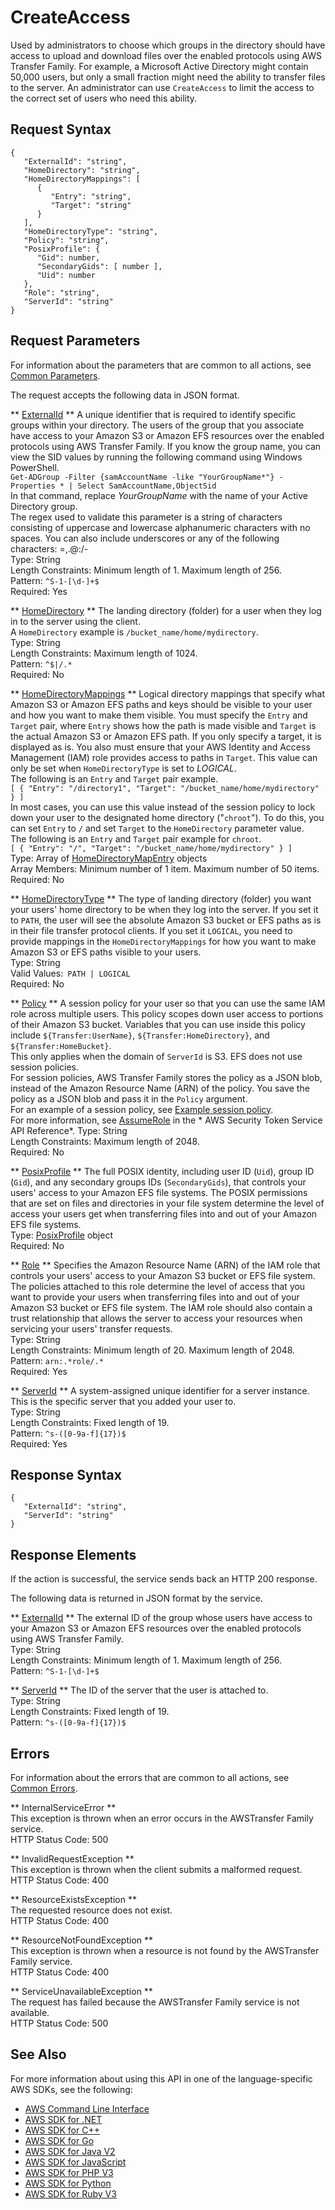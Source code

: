 # CreateAccess<a name="API_CreateAccess"></a>

Used by administrators to choose which groups in the directory should have access to upload and download files over the enabled protocols using AWS Transfer Family\. For example, a Microsoft Active Directory might contain 50,000 users, but only a small fraction might need the ability to transfer files to the server\. An administrator can use `CreateAccess` to limit the access to the correct set of users who need this ability\.

## Request Syntax<a name="API_CreateAccess_RequestSyntax"></a>

```
{
   "ExternalId": "string",
   "HomeDirectory": "string",
   "HomeDirectoryMappings": [ 
      { 
         "Entry": "string",
         "Target": "string"
      }
   ],
   "HomeDirectoryType": "string",
   "Policy": "string",
   "PosixProfile": { 
      "Gid": number,
      "SecondaryGids": [ number ],
      "Uid": number
   },
   "Role": "string",
   "ServerId": "string"
}
```

## Request Parameters<a name="API_CreateAccess_RequestParameters"></a>

For information about the parameters that are common to all actions, see [Common Parameters](CommonParameters.md)\.

The request accepts the following data in JSON format\.

 ** [ExternalId](#API_CreateAccess_RequestSyntax) **   <a name="TransferFamily-CreateAccess-request-ExternalId"></a>
A unique identifier that is required to identify specific groups within your directory\. The users of the group that you associate have access to your Amazon S3 or Amazon EFS resources over the enabled protocols using AWS Transfer Family\. If you know the group name, you can view the SID values by running the following command using Windows PowerShell\.  
 `Get-ADGroup -Filter {samAccountName -like "YourGroupName*"} -Properties * | Select SamAccountName,ObjectSid`   
In that command, replace *YourGroupName* with the name of your Active Directory group\.  
The regex used to validate this parameter is a string of characters consisting of uppercase and lowercase alphanumeric characters with no spaces\. You can also include underscores or any of the following characters: =,\.@:/\-  
Type: String  
Length Constraints: Minimum length of 1\. Maximum length of 256\.  
Pattern: `^S-1-[\d-]+$`   
Required: Yes

 ** [HomeDirectory](#API_CreateAccess_RequestSyntax) **   <a name="TransferFamily-CreateAccess-request-HomeDirectory"></a>
The landing directory \(folder\) for a user when they log in to the server using the client\.  
A `HomeDirectory` example is `/bucket_name/home/mydirectory`\.  
Type: String  
Length Constraints: Maximum length of 1024\.  
Pattern: `^$|/.*`   
Required: No

 ** [HomeDirectoryMappings](#API_CreateAccess_RequestSyntax) **   <a name="TransferFamily-CreateAccess-request-HomeDirectoryMappings"></a>
Logical directory mappings that specify what Amazon S3 or Amazon EFS paths and keys should be visible to your user and how you want to make them visible\. You must specify the `Entry` and `Target` pair, where `Entry` shows how the path is made visible and `Target` is the actual Amazon S3 or Amazon EFS path\. If you only specify a target, it is displayed as is\. You also must ensure that your AWS Identity and Access Management \(IAM\) role provides access to paths in `Target`\. This value can only be set when `HomeDirectoryType` is set to *LOGICAL*\.  
The following is an `Entry` and `Target` pair example\.  
 `[ { "Entry": "/directory1", "Target": "/bucket_name/home/mydirectory" } ]`   
In most cases, you can use this value instead of the session policy to lock down your user to the designated home directory \("`chroot`"\)\. To do this, you can set `Entry` to `/` and set `Target` to the `HomeDirectory` parameter value\.  
The following is an `Entry` and `Target` pair example for `chroot`\.  
 `[ { "Entry": "/", "Target": "/bucket_name/home/mydirectory" } ]`   
Type: Array of [HomeDirectoryMapEntry](API_HomeDirectoryMapEntry.md) objects  
Array Members: Minimum number of 1 item\. Maximum number of 50 items\.  
Required: No

 ** [HomeDirectoryType](#API_CreateAccess_RequestSyntax) **   <a name="TransferFamily-CreateAccess-request-HomeDirectoryType"></a>
The type of landing directory \(folder\) you want your users' home directory to be when they log into the server\. If you set it to `PATH`, the user will see the absolute Amazon S3 bucket or EFS paths as is in their file transfer protocol clients\. If you set it `LOGICAL`, you need to provide mappings in the `HomeDirectoryMappings` for how you want to make Amazon S3 or EFS paths visible to your users\.  
Type: String  
Valid Values:` PATH | LOGICAL`   
Required: No

 ** [Policy](#API_CreateAccess_RequestSyntax) **   <a name="TransferFamily-CreateAccess-request-Policy"></a>
A session policy for your user so that you can use the same IAM role across multiple users\. This policy scopes down user access to portions of their Amazon S3 bucket\. Variables that you can use inside this policy include `${Transfer:UserName}`, `${Transfer:HomeDirectory}`, and `${Transfer:HomeBucket}`\.  
This only applies when the domain of `ServerId` is S3\. EFS does not use session policies\.  
For session policies, AWS Transfer Family stores the policy as a JSON blob, instead of the Amazon Resource Name \(ARN\) of the policy\. You save the policy as a JSON blob and pass it in the `Policy` argument\.  
For an example of a session policy, see [Example session policy](https://docs.aws.amazon.com/transfer/latest/userguide/session-policy.html)\.  
For more information, see [AssumeRole](https://docs.aws.amazon.com/STS/latest/APIReference/API_AssumeRole.html) in the * AWS Security Token Service API Reference*\.
Type: String  
Length Constraints: Maximum length of 2048\.  
Required: No

 ** [PosixProfile](#API_CreateAccess_RequestSyntax) **   <a name="TransferFamily-CreateAccess-request-PosixProfile"></a>
The full POSIX identity, including user ID \(`Uid`\), group ID \(`Gid`\), and any secondary groups IDs \(`SecondaryGids`\), that controls your users' access to your Amazon EFS file systems\. The POSIX permissions that are set on files and directories in your file system determine the level of access your users get when transferring files into and out of your Amazon EFS file systems\.  
Type: [PosixProfile](API_PosixProfile.md) object  
Required: No

 ** [Role](#API_CreateAccess_RequestSyntax) **   <a name="TransferFamily-CreateAccess-request-Role"></a>
Specifies the Amazon Resource Name \(ARN\) of the IAM role that controls your users' access to your Amazon S3 bucket or EFS file system\. The policies attached to this role determine the level of access that you want to provide your users when transferring files into and out of your Amazon S3 bucket or EFS file system\. The IAM role should also contain a trust relationship that allows the server to access your resources when servicing your users' transfer requests\.  
Type: String  
Length Constraints: Minimum length of 20\. Maximum length of 2048\.  
Pattern: `arn:.*role/.*`   
Required: Yes

 ** [ServerId](#API_CreateAccess_RequestSyntax) **   <a name="TransferFamily-CreateAccess-request-ServerId"></a>
A system\-assigned unique identifier for a server instance\. This is the specific server that you added your user to\.  
Type: String  
Length Constraints: Fixed length of 19\.  
Pattern: `^s-([0-9a-f]{17})$`   
Required: Yes

## Response Syntax<a name="API_CreateAccess_ResponseSyntax"></a>

```
{
   "ExternalId": "string",
   "ServerId": "string"
}
```

## Response Elements<a name="API_CreateAccess_ResponseElements"></a>

If the action is successful, the service sends back an HTTP 200 response\.

The following data is returned in JSON format by the service\.

 ** [ExternalId](#API_CreateAccess_ResponseSyntax) **   <a name="TransferFamily-CreateAccess-response-ExternalId"></a>
The external ID of the group whose users have access to your Amazon S3 or Amazon EFS resources over the enabled protocols using AWS Transfer Family\.  
Type: String  
Length Constraints: Minimum length of 1\. Maximum length of 256\.  
Pattern: `^S-1-[\d-]+$` 

 ** [ServerId](#API_CreateAccess_ResponseSyntax) **   <a name="TransferFamily-CreateAccess-response-ServerId"></a>
The ID of the server that the user is attached to\.  
Type: String  
Length Constraints: Fixed length of 19\.  
Pattern: `^s-([0-9a-f]{17})$` 

## Errors<a name="API_CreateAccess_Errors"></a>

For information about the errors that are common to all actions, see [Common Errors](CommonErrors.md)\.

 ** InternalServiceError **   
This exception is thrown when an error occurs in the AWSTransfer Family service\.  
HTTP Status Code: 500

 ** InvalidRequestException **   
This exception is thrown when the client submits a malformed request\.  
HTTP Status Code: 400

 ** ResourceExistsException **   
The requested resource does not exist\.  
HTTP Status Code: 400

 ** ResourceNotFoundException **   
This exception is thrown when a resource is not found by the AWSTransfer Family service\.  
HTTP Status Code: 400

 ** ServiceUnavailableException **   
The request has failed because the AWSTransfer Family service is not available\.  
HTTP Status Code: 500

## See Also<a name="API_CreateAccess_SeeAlso"></a>

For more information about using this API in one of the language\-specific AWS SDKs, see the following:
+  [AWS Command Line Interface](https://docs.aws.amazon.com/goto/aws-cli/transfer-2018-11-05/CreateAccess) 
+  [AWS SDK for \.NET](https://docs.aws.amazon.com/goto/DotNetSDKV3/transfer-2018-11-05/CreateAccess) 
+  [AWS SDK for C\+\+](https://docs.aws.amazon.com/goto/SdkForCpp/transfer-2018-11-05/CreateAccess) 
+  [AWS SDK for Go](https://docs.aws.amazon.com/goto/SdkForGoV1/transfer-2018-11-05/CreateAccess) 
+  [AWS SDK for Java V2](https://docs.aws.amazon.com/goto/SdkForJavaV2/transfer-2018-11-05/CreateAccess) 
+  [AWS SDK for JavaScript](https://docs.aws.amazon.com/goto/AWSJavaScriptSDK/transfer-2018-11-05/CreateAccess) 
+  [AWS SDK for PHP V3](https://docs.aws.amazon.com/goto/SdkForPHPV3/transfer-2018-11-05/CreateAccess) 
+  [AWS SDK for Python](https://docs.aws.amazon.com/goto/boto3/transfer-2018-11-05/CreateAccess) 
+  [AWS SDK for Ruby V3](https://docs.aws.amazon.com/goto/SdkForRubyV3/transfer-2018-11-05/CreateAccess) 